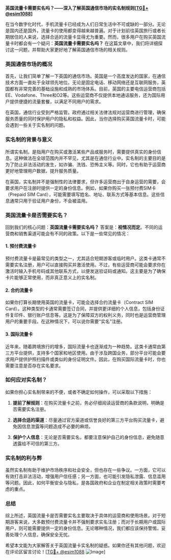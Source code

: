 **英国流量卡需要实名吗？——深入了解英国通信市场的实名制规则[[TG💪+ @esim1088](https://t.me/s/esim1088)]**

在当今数字化时代，手机流量卡已经成为人们日常生活中不可或缺的一部分。无论是国内还是国外，流量卡的使用都变得越来越普遍。对于计划前往英国旅行或者长期居住的人来说，选择合适的流量卡显得尤为重要。然而，很多用户在购买英国流量卡时都会有一个疑问：**英国流量卡需要实名吗？** 在这篇文章中，我们将详细探讨这一问题，并帮助大家更好地了解英国通信市场的相关规则。

### 英国通信市场的概况

首先，让我们简单了解一下英国的通信市场。英国是一个高度发达的国家，在通信技术方面一直处于全球领先地位。无论是固定电话、移动网络还是互联网服务，英国都有非常完善的基础设施和成熟的市场体系。目前，英国的主要电信运营商包括EE、Vodafone、Three和O2等。这些运营商不仅提供本地通话服务，还为国际用户提供便捷的流量套餐，以满足不同用户的需求。

在英国，通信行业受到严格监管。政府通过相关法律法规对运营商进行管理，确保服务质量的同时保护用户的隐私和权益。因此，当你选择购买英国流量卡时，可能会遇到一些关于实名制的问题。

### 实名制的背景与意义

所谓实名制，是指用户在购买或激活某些产品或服务时，需要提供真实的身份信息。这种做法在全球范围内并不罕见，尤其是在通信行业中。实名制的主要目的是为了防止非法活动的发生，如诈骗、洗钱、恐怖主义等。同时，它也有助于运营商更好地管理用户数据，提升服务质量。

在英国，实名制并不是强制性的法律要求，但许多运营商出于自身运营的需要，会要求用户在注册时提供一定的身份信息。例如，如果你购买一张预付费SIM卡（Prepaid SIM Card），可能需要填写姓名、地址、联系方式等基本信息。这些信息通常只用于验证用户身份，不会被滥用。

### 英国流量卡是否需要实名？

回到我们的核心问题：**英国流量卡需要实名吗？** 答案是：**视情况而定**。不同的运营商和销售渠道可能会有不同的政策。以下是一些常见的情况：

#### 1. 预付费流量卡

预付费流量卡是最常见的类型之一，尤其适合短期游客或临时用户。这类卡通常不需要实名注册，用户可以直接购买并激活使用。不过，有些运营商可能会要求你在激活时输入手机号码或其他联系方式，以便发送验证码或通知。这主要是为了确保卡片能够正常使用，而非真正意义上的实名制。

#### 2. 合约流量卡

如果你打算长期使用英国的流量卡，可能会选择合约流量卡（Contract SIM Card）。这种类型的卡通常需要签订合同，并提供更详细的个人信息，包括身份证件复印件、银行账户信息等。这是为了保障双方的权利义务，同时也是运营商管理用户的重要手段。在这种情况下，可以说你需要“实名”注册。

#### 3. 国际流量卡

近年来，随着跨境旅行的增多，国际流量卡也逐渐成为一种趋势。这类卡通常由第三方平台提供，支持多个国家和地区使用。由于涉及跨国业务，部分平台可能会要求用户提供护照扫描件或类似的身份证明文件。因此，在购买国际流量卡时，你也需要注意是否存在实名要求。

### 如何应对实名制？

如果你担心实名制带来的不便，或者不确定如何操作，可以采取以下措施：

1. **提前了解规则**：在购买流量卡之前，务必仔细阅读运营商的条款说明，明确是否需要实名注册。
   
2. **选择合适的渠道**：尽量通过官方渠道或信誉良好的第三方平台购买流量卡，避免因信息泄露等问题造成不必要的麻烦。

3. **保护个人信息**：无论是否需要实名，都要注意保护自己的身份信息，避免随意透露给不可信的第三方。

### 实名制的利与弊

虽然实名制有助于维护市场秩序和社会安全，但也存在一些争议。一方面，它可以有效打击非法活动，增强用户信任感；另一方面，也可能引发隐私泄露、信息滥用等问题。因此，如何平衡安全与隐私，是各国政府和企业在制定相关政策时需要考虑的重点。

### 总结

综上所述，英国流量卡是否需要实名主要取决于具体的运营商和使用场景。对于短期游客来说，大多数预付费流量卡并不强制要求实名注册；而对于长期用户或国际用户，则可能需要提供一定的身份信息。无论哪种情况，我们都应该保持警惕，妥善处理个人信息，确保安全无忧。

希望本文能为大家解答关于英国流量卡实名制的疑惑。如果你还有其他问题，欢迎在评论区留言讨论！[[TG💪+ @esim1088](https://t.me/s/esim1088) ![Image](https://i.postimg.cc/4NQfJmqS/Snipaste-2025-05-13-00-14-12.png)]